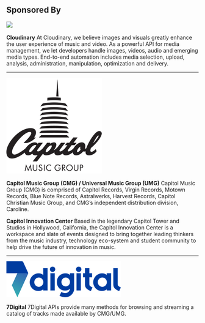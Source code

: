 ## Sponsored By

![](https://res.cloudinary.com/cloudinary/image/upload/c_scale,w_300/v1/logo/for_white_bg/cloudinary_logo_for_white_bg.png)

**Cloudinary**
At Cloudinary, we believe images and visuals greatly enhance the user experience of music and video. As a powerful API for media management, we let developers handle images, videos, audio and emerging media types. End-to-end automation includes media selection, upload, analysis, administration, manipulation, optimization and delivery. 

---

![](/7Digital/Capitol-music-group-logo.png)

**Capitol Music Group (CMG) / Universal Music Group (UMG)**
Capitol Music Group (CMG) is comprised of Capitol Records, Virgin Records, Motown Records, Blue Note Records, Astralwerks, Harvest Records, Capitol Christian Music Group, and CMG’s independent distribution division, Caroline.

**Capitol Innovation Center**
Based in the legendary Capitol Tower and Studios in Hollywood, California, the Capitol Innovation Center is a workspace and slate of events designed to bring together leading thinkers from the music industry, technology eco-system and student community to help drive the future of innovation in music.

---

![](/7Digital/7d_wordmark_colour_RGB.png)

**7Digital**
7Digital APIs provide many methods for browsing and streaming a catalog of tracks made available by CMG/UMG. 



